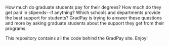How much do graduate students pay for their degrees? How much do they get paid in stipends--if anything? Which schools and departments provide the best support for students? GradPay is trying to answer these questions and more by asking graduate students about the support they get from their programs.

This repository contains all the code behind the GradPay site. Enjoy!
